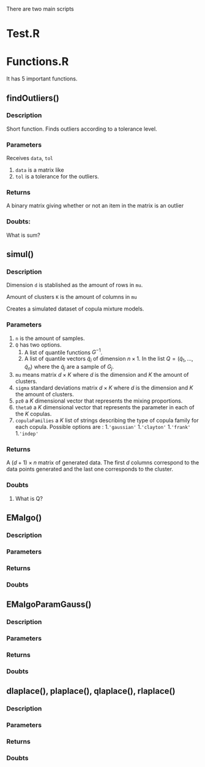 There are two main scripts

Test.R
=====




Functions.R
=============
It has 5 important functions.

findOutliers()
-------------
### Description
Short function.
Finds outliers according to a tolerance level. 
### Parameters
Receives `data`, `tol`

1. `data` is a matrix like 
1. `tol` is a tolerance for the outliers. 

###  Returns 
A binary matrix giving whether or not an item in the matrix is an outlier

### Doubts:
What is sum? 

simul()
------------
### Description
Dimension `d` is stablished as the amount of rows in `mu`.

Amount of clusters `K` is the amount of columns in `mu`

Creates a simulated dataset of copula mixture models. 




### Parameters
1. `n` is the amount of samples.
1. `Q` has two options.
    1. A list of quantile functions $G^{-1}$.
    1. A list of quantile vectors $\tilde q_i$ of dimension $n \times 1$. In the list $Q = (\tilde q_1,...,\tilde q_n)$ where the $\tilde q_j$ are a sample of $G_j$.
1. `mu` means matrix $d \times K$ where $d$ is the dimension and $K$ the amount of clusters.
1. `sigma` standard deviations matrix $d \times K$ where $d$ is the dimension and $K$ the amount of clusters.
1. `pz0` a $K$ dimensional vector that represents the mixing proportions. 
1. `theta0` a $K$ dimensional vector that represents the parameter in each of the $K$ copulas. 
1. `copulaFamilies` a $K$ list of strings describing the type of copula family for each copula. Possible options are :
    1.`'gaussian'`
    1.`'clayton'`
    1.`'frank'`
    1.`'indep'`

### Returns
A $(d+1)\times n$ matrix of generated data. The first $d$ columns correspond to the data points generated and the last one corresponds to the cluster.
### Doubts
1. What is Q? 


EMalgo()
----------

### Description

### Parameters

### Returns

### Doubts


EMalgoParamGauss()
------------------

### Description

### Parameters

### Returns

### Doubts


dlaplace(), plaplace(), qlaplace(), rlaplace()
--------------------

### Description

### Parameters

### Returns

### Doubts
